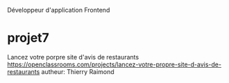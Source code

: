 Développeur d'application Frontend
# projet7
Lancez votre porpre site d'avis de restaurants
https://openclassrooms.com/projects/lancez-votre-propre-site-d-avis-de-restaurants
autheur: Thierry Raimond
